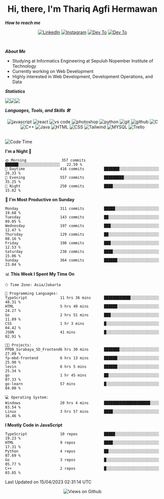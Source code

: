 <div align="center">
  <h1>Hi, there, I'm Thariq Agfi Hermawan</h1>
</div>


***How to reach me***
<p align='center'>
   <a href="https://www.linkedin.com/in/thariqagfihermawan" target="_blank"><img src="https://img.shields.io/badge/LinkedIn-0077B5?style=for-the-badge&logo=linkedin&logoColor=white" alt="LinkedIn"></a>
   <a href="https://www.instagram.com/thoriqagfi" target="_blank"><img src="https://img.shields.io/badge/Instagram-E4405F?style=for-the-badge&logo=instagram&logoColor=white" alt="Instagram"></a>
   <a href="https://medium.com/@thoriq.aghfi60" target="_blank"><img src="https://img.shields.io/badge/Medium-12100E?style=for-the-badge&logo=medium&logoColor=white" alt="Dev To"></a>
   <a href="https://linktr.ee/thoriqagfi" target="_blank"><img src="https://img.shields.io/badge/linktree-1de9b6?style=for-the-badge&logo=linktree&logoColor=white" alt="Dev To"></a>
</p>

<br>

***About Me***
- Studying at Informatics Engineering at Sepuluh Nopember Institute of Technology
- Currently working on Web Development
- Highly interested in Web Development, Development Operations, and Data

***Statistics***

<!-- [![GitHub Streak](http://github-readme-streak-stats.herokuapp.com?user=thoriqagfi&theme=dark)](https://git.io/streak-stats) -->

<div align="center">
  <div style="display: flex;">
    <img src="http://github-readme-streak-stats.herokuapp.com?user=thoriqagfi&theme=chartreuse-dark"/>
    <img src="https://github-readme-stats.vercel.app/api/top-langs/?username=thoriqagfi&layout=compact&&theme=chartreuse-dark&langs_count=8)](https://github.com/thoriqagfi"/>
    <img src="https://github-readme-stats.vercel.app/api?username=thoriqagfi&show_icons=true&theme=chartreuse-dark"/>
  </div>
</div>

<!-- [![Top Langs](https://github-readme-stats.vercel.app/api/top-langs/?username=thoriqagfi&layout=compact&&theme=chartreuse-dark&langs_count=8)](https://github.com/thoriqagfi)
< ![Agfi's GitHub stats](https://github-readme-stats.vercel.app/api?username=thoriqagfi&show_icons=true&theme=chartreuse-dark) -->

***Languages, Tools, and Skills 🛠***

  <div align="center">
    <img src="https://img.shields.io/badge/JavaScript-F7DF1E?style=for-the-badge&logo=javascript&logoColor=black" alt="javascript" />
    <img src="https://img.shields.io/badge/React-61DAFB?style=for-the-badge&logo=react&logoColor=black" alt="react" />
    <img src="https://img.shields.io/badge/vs%20code-007ACC?style=for-the-badge&logo=visual%20studio%20code&logoColor=white" alt="vs code" />
    <img src="https://img.shields.io/badge/adobe%20photoshop-31A8FF?style=for-the-badge&logo=adobe%20photoshop&logoColor=white" alt="photoshop" />
    <img src="https://img.shields.io/badge/python-3776AB?style=for-the-badge&logo=python&logoColor=white" alt="python" />
    <img src="https://img.shields.io/badge/Git-F05032?style=for-the-badge&logo=git&logoColor=white" alt="git" />
    <img src="https://img.shields.io/badge/GitHub-100000?style=for-the-badge&logo=github&logoColor=white" alt="github" />
    <img src="https://img.shields.io/badge/c-%2300599C.svg?style=for-the-badge&logo=c&logoColor=white" alt="C" />
    <img src="https://img.shields.io/badge/c++-%2300599C.svg?style=for-the-badge&logo=c%2B%2B&logoColor=white" alt="C++" />
    <img src="https://img.shields.io/badge/Java-ED8B00?style=for-the-badge&logo=java&logoColor=white" alt="Java"/>
    <img src="https://img.shields.io/badge/HTML5-E34F26?style=for-the-badge&logo=html5&logoColor=white" alt="HTML" />
    <img src="https://img.shields.io/badge/CSS-239120?&style=for-the-badge&logo=css3&logoColor=white" alt ="CSS" />
    <img src="https://img.shields.io/badge/tailwindcss-%2338B2AC.svg?style=for-the-badge&logo=tailwind-css&logoColor=white" alt="Tailwind" />
    <img src="https://img.shields.io/badge/MySQL-00000F?style=for-the-badge&logo=mysql&logoColor=white" alt="MYSQL" />
    <img src="https://img.shields.io/badge/Trello-%23026AA7.svg?style=for-the-badge&logo=Trello&logoColor=white" alt="Trello" />
  </div><br>

<!--START_SECTION:waka-->
![Code Time](http://img.shields.io/badge/Code%20Time-304%20hrs%2042%20mins-blue)

**I'm a Night 🦉** 

```text
🌞 Morning                357 commits         ██████░░░░░░░░░░░░░░░░░░░   22.59 % 
🌆 Daytime                416 commits         ███████░░░░░░░░░░░░░░░░░░   26.33 % 
🌃 Evening                557 commits         █████████░░░░░░░░░░░░░░░░   35.25 % 
🌙 Night                  250 commits         ████░░░░░░░░░░░░░░░░░░░░░   15.82 % 
```
📅 **I'm Most Productive on Sunday** 

```text
Monday                   311 commits         █████░░░░░░░░░░░░░░░░░░░░   19.68 % 
Tuesday                  143 commits         ██░░░░░░░░░░░░░░░░░░░░░░░   09.05 % 
Wednesday                197 commits         ███░░░░░░░░░░░░░░░░░░░░░░   12.47 % 
Thursday                 129 commits         ██░░░░░░░░░░░░░░░░░░░░░░░   08.16 % 
Friday                   198 commits         ███░░░░░░░░░░░░░░░░░░░░░░   12.53 % 
Saturday                 238 commits         ████░░░░░░░░░░░░░░░░░░░░░   15.06 % 
Sunday                   364 commits         ██████░░░░░░░░░░░░░░░░░░░   23.04 % 
```


📊 **This Week I Spent My Time On** 

```text
🕑︎ Time Zone: Asia/Jakarta

💬 Programming Languages: 
TypeScript               11 hrs 36 mins      ████████████░░░░░░░░░░░░░   48.31 % 
HTML                     5 hrs 49 mins       ██████░░░░░░░░░░░░░░░░░░░   24.27 % 
Go                       2 hrs 51 mins       ███░░░░░░░░░░░░░░░░░░░░░░   11.89 % 
CSS                      1 hr 3 mins         █░░░░░░░░░░░░░░░░░░░░░░░░   04.42 % 
JSON                     41 mins             █░░░░░░░░░░░░░░░░░░░░░░░░   02.91 % 

🐱‍💻 Projects: 
PPDB_Surabaya_SD_Frontend6 hrs 30 mins       ███████░░░░░░░░░░░░░░░░░░   27.09 % 
fp-mbd-frontend          6 hrs 13 mins       ██████░░░░░░░░░░░░░░░░░░░   25.90 % 
levin                    6 hrs 5 mins        ██████░░░░░░░░░░░░░░░░░░░   25.34 % 
go                       1 hr 45 mins        ██░░░░░░░░░░░░░░░░░░░░░░░   07.33 % 
go-learn                 57 mins             █░░░░░░░░░░░░░░░░░░░░░░░░   04.00 % 

💻 Operating System: 
Windows                  20 hrs 4 mins       █████████████████████░░░░   83.54 % 
Linux                    3 hrs 57 mins       ████░░░░░░░░░░░░░░░░░░░░░   16.46 % 
```

**I Mostly Code in JavaScript** 

```text
TypeScript               10 repos            █████░░░░░░░░░░░░░░░░░░░░   19.23 % 
HTML                     9 repos             ████░░░░░░░░░░░░░░░░░░░░░   17.31 % 
Python                   4 repos             ██░░░░░░░░░░░░░░░░░░░░░░░   07.69 % 
Go                       3 repos             █░░░░░░░░░░░░░░░░░░░░░░░░   05.77 % 
C++                      2 repos             █░░░░░░░░░░░░░░░░░░░░░░░░   03.85 % 
```




 Last Updated on 15/04/2023 02:31:14 UTC
<!--END_SECTION:waka-->

<div align="center">
<img src="https://komarev.com/ghpvc/?username=thoriqagfi&color=blue" alt="Views on Github" />
</div>